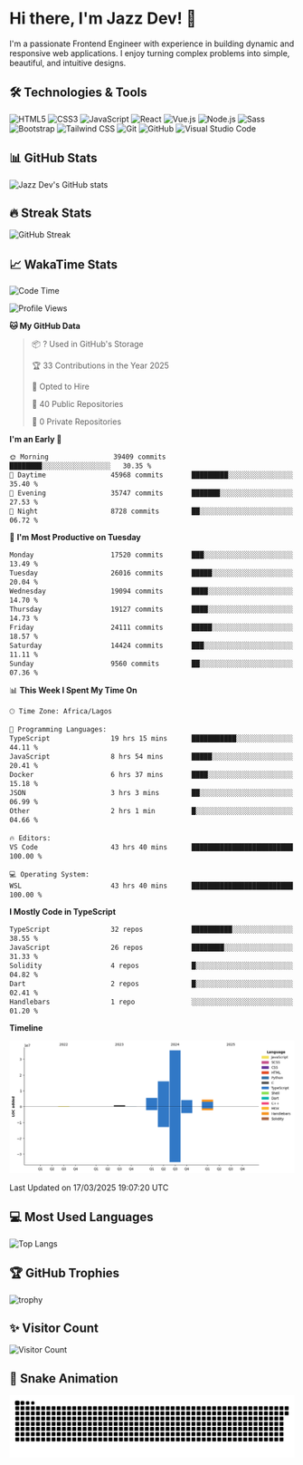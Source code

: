 # Hi there, I'm Jazz Dev! 👋

I'm a passionate Frontend Engineer with experience in building dynamic and responsive web applications. I enjoy turning complex problems into simple, beautiful, and intuitive designs.

## 🛠️ Technologies & Tools

![HTML5](https://img.shields.io/badge/-HTML5-E34F26?style=flat-square&logo=html5&logoColor=white)
![CSS3](https://img.shields.io/badge/-CSS3-1572B6?style=flat-square&logo=css3)
![JavaScript](https://img.shields.io/badge/-JavaScript-F7DF1E?style=flat-square&logo=javascript&logoColor=black)
![React](https://img.shields.io/badge/-React-61DAFB?style=flat-square&logo=react)
![Vue.js](https://img.shields.io/badge/-Vue.js-4FC08D?style=flat-square&logo=vue.js&logoColor=white)
![Node.js](https://img.shields.io/badge/-Node.js-339933?style=flat-square&logo=node.js&logoColor=white)
![Sass](https://img.shields.io/badge/-Sass-CC6699?style=flat-square&logo=sass&logoColor=white)
![Bootstrap](https://img.shields.io/badge/-Bootstrap-563D7C?style=flat-square&logo=bootstrap)
![Tailwind CSS](https://img.shields.io/badge/-Tailwind%20CSS-38B2AC?style=flat-square&logo=tailwind-css&logoColor=white)
![Git](https://img.shields.io/badge/-Git-F05032?style=flat-square&logo=git&logoColor=white)
![GitHub](https://img.shields.io/badge/-GitHub-181717?style=flat-square&logo=github)
![Visual Studio Code](https://img.shields.io/badge/-Visual%20Studio%20Code-007ACC?style=flat-square&logo=visual-studio-code)

## 📊 GitHub Stats

![Jazz Dev's GitHub stats](https://github-readme-stats.vercel.app/api?username=TheJazzDev&show_icons=true&theme=radical)

## 🔥 Streak Stats

![GitHub Streak](https://github-readme-streak-stats.herokuapp.com/?user=TheJazzDev&theme=radical)

## 📈 WakaTime Stats

<!--START_SECTION:waka-->
![Code Time](http://img.shields.io/badge/Code%20Time-2%2C883%20hrs%2028%20mins-blue)

![Profile Views](http://img.shields.io/badge/Profile%20Views-0-blue)

**🐱 My GitHub Data** 

> 📦 ? Used in GitHub's Storage 
 > 
> 🏆 33 Contributions in the Year 2025
 > 
> 💼 Opted to Hire
 > 
> 📜 40 Public Repositories 
 > 
> 🔑 0 Private Repositories 
 > 
**I'm an Early 🐤** 

```text
🌞 Morning                39409 commits       ████████░░░░░░░░░░░░░░░░░   30.35 % 
🌆 Daytime                45968 commits       █████████░░░░░░░░░░░░░░░░   35.40 % 
🌃 Evening                35747 commits       ███████░░░░░░░░░░░░░░░░░░   27.53 % 
🌙 Night                  8728 commits        ██░░░░░░░░░░░░░░░░░░░░░░░   06.72 % 
```
📅 **I'm Most Productive on Tuesday** 

```text
Monday                   17520 commits       ███░░░░░░░░░░░░░░░░░░░░░░   13.49 % 
Tuesday                  26016 commits       █████░░░░░░░░░░░░░░░░░░░░   20.04 % 
Wednesday                19094 commits       ████░░░░░░░░░░░░░░░░░░░░░   14.70 % 
Thursday                 19127 commits       ████░░░░░░░░░░░░░░░░░░░░░   14.73 % 
Friday                   24111 commits       █████░░░░░░░░░░░░░░░░░░░░   18.57 % 
Saturday                 14424 commits       ███░░░░░░░░░░░░░░░░░░░░░░   11.11 % 
Sunday                   9560 commits        ██░░░░░░░░░░░░░░░░░░░░░░░   07.36 % 
```


📊 **This Week I Spent My Time On** 

```text
🕑︎ Time Zone: Africa/Lagos

💬 Programming Languages: 
TypeScript               19 hrs 15 mins      ███████████░░░░░░░░░░░░░░   44.11 % 
JavaScript               8 hrs 54 mins       █████░░░░░░░░░░░░░░░░░░░░   20.41 % 
Docker                   6 hrs 37 mins       ████░░░░░░░░░░░░░░░░░░░░░   15.18 % 
JSON                     3 hrs 3 mins        ██░░░░░░░░░░░░░░░░░░░░░░░   06.99 % 
Other                    2 hrs 1 min         █░░░░░░░░░░░░░░░░░░░░░░░░   04.66 % 

🔥 Editors: 
VS Code                  43 hrs 40 mins      █████████████████████████   100.00 % 

💻 Operating System: 
WSL                      43 hrs 40 mins      █████████████████████████   100.00 % 
```

**I Mostly Code in TypeScript** 

```text
TypeScript               32 repos            ██████████░░░░░░░░░░░░░░░   38.55 % 
JavaScript               26 repos            ████████░░░░░░░░░░░░░░░░░   31.33 % 
Solidity                 4 repos             █░░░░░░░░░░░░░░░░░░░░░░░░   04.82 % 
Dart                     2 repos             █░░░░░░░░░░░░░░░░░░░░░░░░   02.41 % 
Handlebars               1 repo              ░░░░░░░░░░░░░░░░░░░░░░░░░   01.20 % 
```



**Timeline**

![Lines of Code chart](https://raw.githubusercontent.com/TheJazzDev/TheJazzDev/main/assets/bar_graph.png)


 Last Updated on 17/03/2025 19:07:20 UTC
<!--END_SECTION:waka-->

## 💻 Most Used Languages

![Top Langs](https://github-readme-stats.vercel.app/api/top-langs/?username=TheJazzDev&layout=compact&theme=radical)

## 🏆 GitHub Trophies

![trophy](https://github-profile-trophy.vercel.app/?username=TheJazzDev&theme=radical)

## ✨ Visitor Count

![Visitor Count](https://komarev.com/ghpvc/?username=TheJazzDev&color=blue)

## 🐍 Snake Animation

![GitHub Snake Animation](https://github.com/TheJazzDev/TheJazzDev/blob/output/github-contribution-grid-snake.svg)

